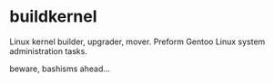 # buildkernel
Linux kernel builder, upgrader, mover. Preform Gentoo Linux system administration tasks.

beware, bashisms ahead...
